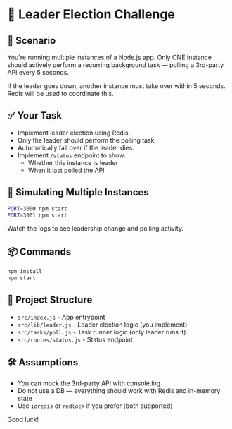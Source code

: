 # 🔀 Leader Election Challenge

## 🧠 Scenario

You're running multiple instances of a Node.js app. Only ONE instance should actively perform a recurring background task — polling a 3rd-party API every 5 seconds.

If the leader goes down, another instance must take over within 5 seconds. Redis will be used to coordinate this.

## ✅ Your Task

- Implement leader election using Redis.
- Only the leader should perform the polling task.
- Automatically fail over if the leader dies.
- Implement `/status` endpoint to show:
  - Whether this instance is leader
  - When it last polled the API

## 🧪 Simulating Multiple Instances

```bash
PORT=3000 npm start
PORT=3001 npm start
```

Watch the logs to see leadership change and polling activity.

## 📦 Commands

```bash
npm install
npm start
```

## 📁 Project Structure

- `src/index.js` - App entrypoint
- `src/lib/leader.js` - Leader election logic (you implement)
- `src/tasks/poll.js` - Task runner logic (only leader runs it)
- `src/routes/status.js` - Status endpoint

## 🛠 Assumptions

- You can mock the 3rd-party API with console.log
- Do not use a DB — everything should work with Redis and in-memory state
- Use `ioredis` or `redlock` if you prefer (both supported)

Good luck!
